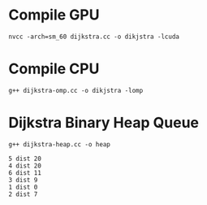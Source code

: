 # Compile GPU
```
nvcc -arch=sm_60 dijkstra.cc -o dikjstra -lcuda
```
# Compile CPU
```
g++ dijkstra-omp.cc -o dikjstra -lomp
```

# Dijkstra Binary Heap Queue

`g++ dijkstra-heap.cc -o heap`

```
5 dist 20
4 dist 20
6 dist 11
3 dist 9
1 dist 0
2 dist 7
```
